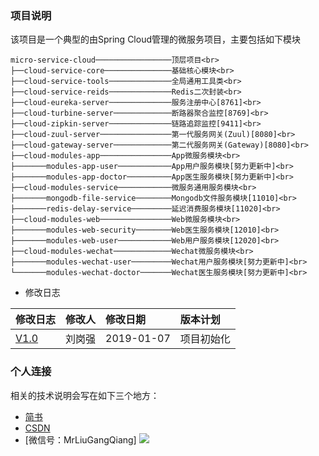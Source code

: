 ### 项目说明
该项目是一个典型的由Spring Cloud管理的微服务项目，主要包括如下模块
```
micro-service-cloud─────────────────顶层项目<br>
├──cloud-service-core───────────────基础核心模块<br>
├──cloud-service-tools──────────────全局通用工具类<br>
├──cloud-service-reids──────────────Redis二次封装<br>
├──cloud-eureka-server──────────────服务注册中心[8761]<br>
├──cloud-turbine-server─────────────断路器聚合监控[8769]<br>
├──cloud-zipkin-server──────────────链路追踪监控[9411]<br>
├──cloud-zuul-server────────────────第一代服务网关(Zuul)[8080]<br>
├──cloud-gateway-server─────────────第二代服务网关(Gateway)[8080]<br>
├──cloud-modules-app────────────────App微服务模块<br>
├───────modules-app-user────────────App用户服务模块[努力更新中]<br>
├───────modules-app-doctor──────────App医生服务模块[努力更新中]<br>
├──cloud-modules-service────────────微服务通用服务模块<br>
├───────mongodb-file-service────────Mongodb文件服务模块[11010]<br>
├───────redis-delay-service─────────延迟消费服务模块[11020]<br>
├──cloud-modules-web────────────────Web微服务模块<br>
├───────modules-web-security────────Web医生服务模块[12010]<br>
├───────modules-web-user────────────Web用户服务模块[12020]<br>
├──cloud-modules-wechat─────────────Wechat微服务模块<br>
├───────modules-wechat-user─────────Wechat用户服务模块[努力更新中]<br>
└───────modules-wechat-doctor───────Wechat医生服务模块[努力更新中]<br>
 ```
  
* 修改日志

|修改日志|修改人|修改日期|版本计划|
|:----|:----|:----|:---|
|[V1.0](https://github.com/MrLiuGangQiang/micro-service-cloud/blob/master/README.md)|刘岗强|2019-01-07 |项目初始化|

### 个人连接
相关的技术说明会写在如下三个地方：
* [简书](https://www.jianshu.com/u/3642563a4185)
* [CSDN](https://blog.csdn.net/u010175879)
* [微信号：MrLiuGangQiang]
![](http://ovheeg7ro.bkt.clouddn.com/aLiangcode.jpg)
